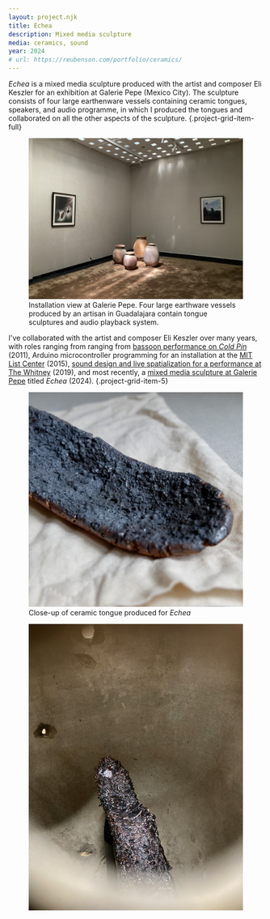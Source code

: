 ```yaml
---
layout: project.njk
title: Echea
description: Mixed media sculpture
media: ceramics, sound
year: 2024
# url: https://reubenson.com/portfolio/ceramics/
---
```


_Echea_ is a mixed media sculpture produced with the artist and composer Eli Keszler for an exhibition at Galerie Pepe (Mexico City). The sculpture consists of four large earthenware vessels containing ceramic tongues, speakers, and audio programme, in which I produced the tongues and collaborated on all the other aspects of the sculpture.
{.project-grid-item-full}

<figure class="project-grid-item-full">
  <img src="/public/echea/wide-installation-view.jpg" class="" alt="">
  <figcaption>Installation view at Galerie Pepe. Four large earthware vessels produced by an artisan in Guadalajara contain tongue sculptures and audio playback system.</figcaption>
</figure>

I've collaborated with the artist and composer Eli Keszler over many years, with roles ranging from ranging from [bassoon performance on _Cold Pin_](https://p-a-n.org/product/eli-keszler-cold-pin-pan-21/) (2011), Arduino microcontroller programming for an installation at the [MIT List Center](https://listart.mit.edu/exhibitions/open-tunings) (2015), [sound design and live spatialization for a performance at The Whitney](https://whitney.org/events/eli-keszler) (2019), and most recently, a [mixed media sculpture at Galerie Pepe](https://arc.net/l/quote/qgchhwmo) titled _Echea_ (2024).
{.project-grid-item-5}

<figure class="project-grid-item-3">
  <img src="/public/echea/tongue-close.jpg" class="" alt="">
  <figcaption>Close-up of ceramic tongue produced for <em>Echea</em></figcaption>
</figure>

<figure class="project-grid-item-3">
  <img src="/public/echea/tongue-vessel.jpg" class="" alt="">
</figure>

<!-- which creates an intimacy of experience that can be difficult with larger sculpture that interacts on the scale of architecture or environment. -->

<!-- <figure class="project-grid-item-4">
  <img src="/public/echea/tongue-close.jpg" class="" alt="">
</figure> -->

